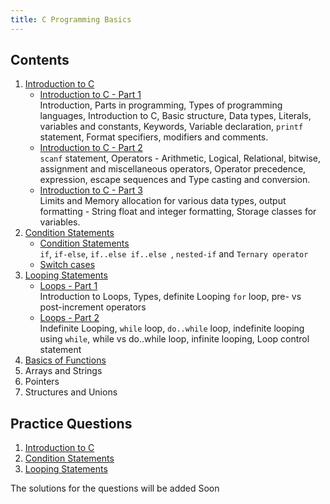 ```yaml
---
title: C Programming Basics
---
```


## Contents

1. [Introduction to C](<Intro_to_C(1).html>)
   - [Introduction to C - Part 1](<Intro_to_C(1).html>)  
     Introduction, Parts in programming, Types of programming languages, Introduction to C, Basic structure, Data types, Literals, variables and constants, Keywords, Variable declaration, `printf` statement, Format specifiers, modifiers and comments.
   - [Introduction to C - Part 2](<Intro_to_C(2).html>)  
     `scanf` statement, Operators - Arithmetic, Logical, Relational, bitwise, assignment and miscellaneous operators, Operator precedence, expression, escape sequences and Type casting and conversion.
   - [Introduction to C - Part 3](<Intro_to_C(3).html>)  
     Limits and Memory allocation for various data types, output formatting - String float and integer formatting, Storage classes for variables.
2. [Condition Statements](condition_statements.html)
   - [Condition Statements](condition_statements.html)  
     `if`, `if-else`, `if..else if..else `, `nested-if` and `Ternary operator`
   - [Switch cases](switch_case.html)
3. [Looping Statements](loops.html)
   - [Loops - Part 1](loops.html)  
     Introduction to Loops, Types, definite Looping `for` loop, pre- vs post-increment operators
   - [Loops - Part 2](indefinite_loops.html)  
     Indefinite Looping, `while` loop, `do..while` loop, indefinite looping using `while`, while vs do..while loop, infinite looping, Loop control statement
4. [Basics of Functions](functions.html)
5. Arrays and Strings
6. Pointers
7. Structures and Unions

## Practice Questions

1. [Introduction to C](Practice_code1.html)
2. [Condition Statements](Practice_code2.html)
3. [Looping Statements](Practice_code3.html)

The solutions for the questions will be added Soon
